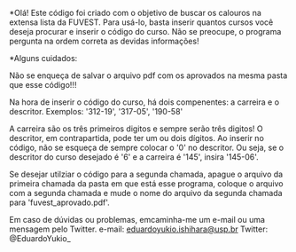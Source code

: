 *Olá!
Este código foi criado com o objetivo de buscar os calouros na extensa lista da FUVEST.
Para usá-lo, basta inserir quantos cursos você deseja procurar e inserir o código do curso.
Não se preocupe, o programa pergunta na ordem correta as devidas informações!


*Alguns cuidados:

Não se enqueça de salvar o arquivo pdf com os aprovados na mesma pasta que esse código!!!

Na hora de inserir o código do curso, há dois compenentes: a carreira e o descritor.
Exemplos: '312-19', '317-05', '190-58'

A carreira são os três primeiros digitos e sempre serão três digitos!
O descritor, em contrapartida, pode ter um ou dois dígitos. Ao inserir no código, não
se esqueça de sempre colocar o '0' no descritor. Ou seja, se o descritor do curso desejado
é '6' e a carreira é '145', insira '145-06'.


Se desejar utilziar o código para a segunda chamada, apague o arquivo da primeira chamada
da pasta em que está esse programa, coloque o arquivo com a segunda chamada e mude o nome
do arquivo da segunda chamada para 'fuvest_aprovado.pdf'.



Em caso de dúvidas ou problemas, emcaminha-me um e-mail ou uma mensagem pelo Twitter.
e-mail: eduardoyukio.ishihara@usp.br
Twitter: @EduardoYukio_
